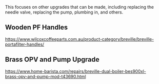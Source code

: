 This focuses on other upgrades that can be made, including replacing the needle valve, replacing the pump, plumbing in, and others.

## Wooden PF Handles
https://www.wilcoxcoffeeparts.com.au/product-category/breville/breville-portafilter-handles/

## Brass OPV and Pump Upgrade
https://www.home-barista.com/repairs/breville-dual-boiler-bes900xl-brass-opv-and-pump-mod-t43690.html
